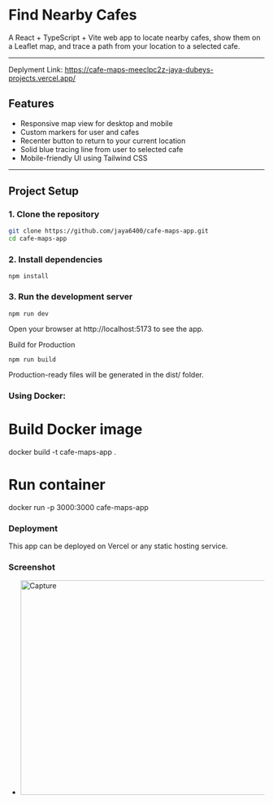 # Find Nearby Cafes

A React + TypeScript + Vite web app to locate nearby cafes, show them on a Leaflet map, and trace a path from your location to a selected cafe.

---

Deplyment Link: https://cafe-maps-meeclpc2z-jaya-dubeys-projects.vercel.app/
## Features

- Responsive map view for desktop and mobile
- Custom markers for user and cafes
- Recenter button to return to your current location
- Solid blue tracing line from user to selected cafe
- Mobile-friendly UI using Tailwind CSS

---

## Project Setup

### 1. Clone the repository

```bash
git clone https://github.com/jaya6400/cafe-maps-app.git
cd cafe-maps-app
```
### 2. Install dependencies
```
npm install
```
### 3. Run the development server
```
npm run dev
```

Open your browser at http://localhost:5173 to see the app.

Build for Production
```
npm run build
```
Production-ready files will be generated in the dist/ folder.

### Using Docker:
# Build Docker image
docker build -t cafe-maps-app .

# Run container
docker run -p 3000:3000 cafe-maps-app

### Deployment
This app can be deployed on Vercel or any static hosting service.

### Screenshot
- <Image width="954" height="422" alt="Capture" src="https://github.com/user-attachments/assets/560cfdb7-eeef-448c-9b1f-26dc6fb05811" />